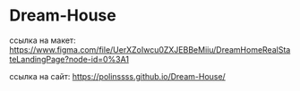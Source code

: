 # Dream-House
ссылка на макет: https://www.figma.com/file/UerXZoIwcu0ZXJEBBeMiiu/DreamHomeRealStateLandingPage?node-id=0%3A1


ссылка на сайт: https://polinssss.github.io/Dream-House/
